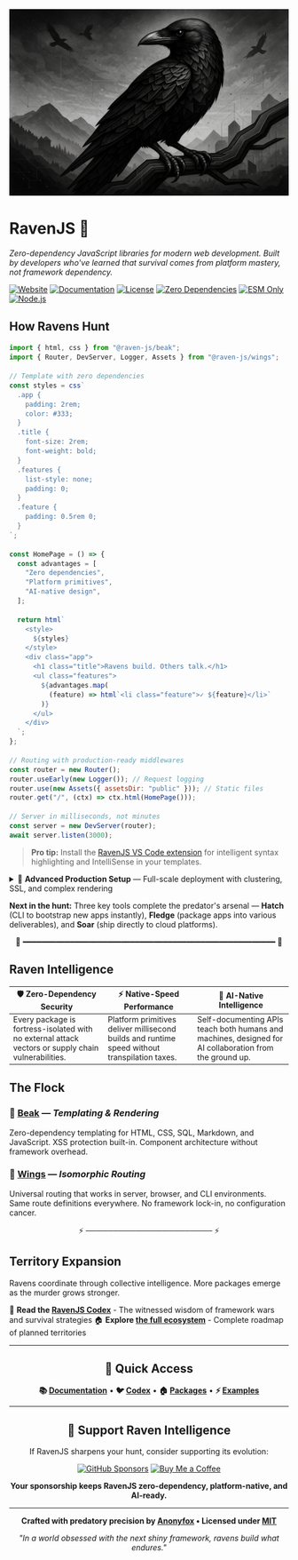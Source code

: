<div align="center">
  <img src="media/raven-landscape.png" alt="RavenJS Landscape" style="max-width: 100%; height: auto;">
</div>

# RavenJS 🦅

_Zero-dependency JavaScript libraries for modern web development. Built by developers who've learned that survival comes from platform mastery, not framework dependency._

[![Website](https://img.shields.io/badge/🌐_Website-ravenjs.dev-blue.svg)](https://ravenjs.dev)
[![Documentation](https://img.shields.io/badge/📚_Docs-Online-blue.svg)](https://docs.ravenjs.dev)
[![License](https://img.shields.io/badge/License-MIT-green.svg)](LICENSE)
[![Zero Dependencies](https://img.shields.io/badge/Dependencies-Zero-brightgreen.svg)](https://github.com/Anonyfox/ravenjs)
[![ESM Only](https://img.shields.io/badge/Modules-ESM_Only-blue.svg)](https://nodejs.org/api/esm.html)
[![Node.js](https://img.shields.io/badge/Node.js-22.5+-green.svg)](https://nodejs.org/)

## How Ravens Hunt

```javascript
import { html, css } from "@raven-js/beak";
import { Router, DevServer, Logger, Assets } from "@raven-js/wings";

// Template with zero dependencies
const styles = css`
  .app {
    padding: 2rem;
    color: #333;
  }
  .title {
    font-size: 2rem;
    font-weight: bold;
  }
  .features {
    list-style: none;
    padding: 0;
  }
  .feature {
    padding: 0.5rem 0;
  }
`;

const HomePage = () => {
  const advantages = [
    "Zero dependencies",
    "Platform primitives",
    "AI-native design",
  ];

  return html`
    <style>
      ${styles}
    </style>
    <div class="app">
      <h1 class="title">Ravens build. Others talk.</h1>
      <ul class="features">
        ${advantages.map(
          (feature) => html`<li class="feature">✓ ${feature}</li>`
        )}
      </ul>
    </div>
  `;
};

// Routing with production-ready middlewares
const router = new Router();
router.useEarly(new Logger()); // Request logging
router.use(new Assets({ assetsDir: "public" })); // Static files
router.get("/", (ctx) => ctx.html(HomePage()));

// Server in milliseconds, not minutes
const server = new DevServer(router);
await server.listen(3000);
```

> **Pro tip:** Install the [RavenJS VS Code extension](plugins/vscode/) for intelligent syntax highlighting and IntelliSense in your templates.

<details>
<summary>🚀 <strong>Advanced Production Setup</strong> — Full-scale deployment with clustering, SSL, and complex rendering</summary>

```javascript
import { html, css } from "@raven-js/beak";
import {
  Router,
  ClusteredServer,
  Logger,
  Assets,
  generateSSLCert,
} from "@raven-js/wings";

// Advanced templating with complex data structures
const todos = [
  { id: 1, task: "Master platform primitives", done: true },
  { id: 2, task: "Eliminate dependency vulnerabilities", done: true },
  { id: 3, task: "Achieve apex performance", done: false },
];

const styles = css`
  .todo-app {
    max-width: 600px;
    margin: 0 auto;
    padding: 2rem;
  }
  .todo {
    display: flex;
    gap: 1rem;
    padding: 0.5rem 0;
  }
  .done {
    opacity: 0.6;
    text-decoration: line-through;
  }
`;

const TodoApp = () => html`
  <style>
    ${styles}
  </style>
  <div class="todo-app">
    <h2>🦅 Raven Task Manager</h2>
    ${todos.map(
      (todo) => html`
        <div class="todo ${todo.done ? "done" : "pending"}">
          <span>${todo.done ? "✅" : "⭕"}</span>
          <span>${todo.task}</span>
        </div>
      `
    )}
  </div>
`;

// Production-grade router with full middleware stack
const router = new Router();
router.useEarly(new Logger({ production: true, includeHeaders: false }));
router.use(new Assets({ assetsDir: "public", maxAge: "1y" }));
router.get("/", (ctx) => ctx.html(TodoApp()));

// Clustered HTTPS server with auto-generated certificates
const { privateKey, certificate } = await generateSSLCert({
  commonName: "ravenjs.app",
  organization: "Apex Productions",
});

const server = new ClusteredServer(router, {
  sslCertificate: certificate,
  sslPrivateKey: privateKey,
});

await server.listen(443);
```

</details>

**Next in the hunt:** Three key tools complete the predator's arsenal — **Hatch** (CLI to bootstrap new apps instantly), **Fledge** (package apps into various deliverables), and **Soar** (ship directly to cloud platforms).

<div align="center">

🦅 ━━━━━━━━━━━━━━━━━━━━━━━━━━━━━━━━━━━━━━━━━━━━━━━━━━━━━━ 🦅

</div>

## Raven Intelligence

| 🛡️ **Zero-Dependency Security**                                                                     | ⚡ **Native-Speed Performance**                                                               | 🧠 **AI-Native Intelligence**                                                                           |
| --------------------------------------------------------------------------------------------------- | --------------------------------------------------------------------------------------------- | ------------------------------------------------------------------------------------------------------- |
| Every package is fortress-isolated with no external attack vectors or supply chain vulnerabilities. | Platform primitives deliver millisecond builds and runtime speed without transpilation taxes. | Self-documenting APIs teach both humans and machines, designed for AI collaboration from the ground up. |

## The Flock

### 🦜 [Beak](packages/beak/README.md) — _Templating & Rendering_

Zero-dependency templating for HTML, CSS, SQL, Markdown, and JavaScript. XSS protection built-in. Component architecture without framework overhead.

### 🦅 [Wings](packages/wings/README.md) — _Isomorphic Routing_

Universal routing that works in server, browser, and CLI environments. Same route definitions everywhere. No framework lock-in, no configuration cancer.

<div align="center">

⚡ ─────────────────────── ⚡

</div>

## Territory Expansion

Ravens coordinate through collective intelligence. More packages emerge as the murder grows stronger.

📖 **Read the [RavenJS Codex](CODEX.md)** - The witnessed wisdom of framework wars and survival strategies
🏠 **Explore [the full ecosystem](packages/README.md)** - Complete roadmap of planned territories

---

<div align="center">

## 🔗 Quick Access

**📚 [Documentation](https://docs.ravenjs.dev)** • **🐦 [Codex](CODEX.md)** • **🏠 [Packages](packages/README.md)** • **⚡ [Examples](examples/)**

---

## 🦅 Support Raven Intelligence

If RavenJS sharpens your hunt, consider supporting its evolution:

[![GitHub Sponsors](https://img.shields.io/badge/Sponsor_on_GitHub-EA4AAA?style=for-the-badge&logo=github&logoColor=white)](https://github.com/sponsors/Anonyfox)
[![Buy Me a Coffee](https://img.shields.io/badge/Buy_Me_A_Coffee-FFDD00?style=for-the-badge&logo=buy-me-a-coffee&logoColor=black)](https://buymeacoffee.com/anonyfox)

**Your sponsorship keeps RavenJS zero-dependency, platform-native, and AI-ready.**

---

**Crafted with predatory precision by [Anonyfox](https://anonyfox.com) • Licensed under [MIT](LICENSE)**

_"In a world obsessed with the next shiny framework, ravens build what endures."_

</div>
